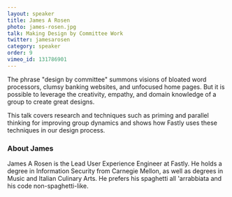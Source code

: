 ```yaml
---
layout: speaker
title: James A Rosen
photo: james-rosen.jpg
talk: Making Design by Committee Work
twitter: jamesarosen
category: speaker
order: 9
vimeo_id: 131786901
---
```


The phrase "design by committee" summons visions of bloated word processors, clumsy banking websites, and unfocused home pages. But it is possible to leverage the creativity, empathy, and domain knowledge of a group to create great designs.

This talk covers research and techniques such as priming and parallel thinking for improving group dynamics and shows how Fastly uses these techniques in our design process.

### About James

James A Rosen is the Lead User Experience Engineer at Fastly. He holds a degree in Information Security from Carnegie Mellon, as well as degrees in Music and Italian Culinary Arts. He prefers his spaghetti all 'arrabbiata and his code non-spaghetti-like.
